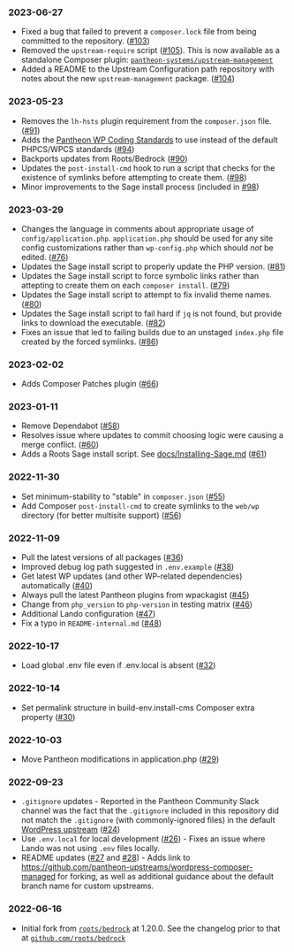 ### 2023-06-27
* Fixed a bug that failed to prevent a `composer.lock` file from being committed to the repository. ([#103](https://github.com/pantheon-systems/wordpress-composer-managed/pull/103))
* Removed the `upstream-require` script ([#105](https://github.com/pantheon-systems/wordpress-composer-managed/pull/105)). This is now available as a standalone Composer plugin: [`pantheon-systems/upstream-management`](https://packagist.org/packages/pantheon-systems/upstream-management)
* Added a README to the Upstream Configuration path repository with notes about the new `upstream-management` package. ([#104](https://github.com/pantheon-systems/wordpress-composer-managed/pull/104))

### 2023-05-23
* Removes the `lh-hsts` plugin requirement from the `composer.json` file. ([#91](https://github.com/pantheon-systems/wordpress-composer-managed/pull/91))
* Adds the [Pantheon WP Coding Standards](https://github.com/pantheon-systems/pantheon-wp-coding-standards) to use instead of the default PHPCS/WPCS standards ([#94](https://github.com/pantheon-systems/wordpress-composer-managed/pull/94))
* Backports updates from Roots/Bedrock ([#90](https://github.com/pantheon-systems/wordpress-composer-managed/pull/90))
* Updates the `post-install-cmd` hook to run a script that checks for the existence of symlinks before attempting to create them. ([#98](https://github.com/pantheon-systems/wordpress-composer-managed/pull/98))
* Minor improvements to the Sage install process (included in [#98](https://github.com/pantheon-systems/wordpress-composer-managed/pull/98))

### 2023-03-29
* Changes the language in comments about appropriate usage of `config/application.php`. `application.php` should be used for any site config customizations rather than `wp-config.php` which should _not_ be edited. ([#76](https://github.com/pantheon-systems/wordpress-composer-managed/pull/76))
* Updates the Sage install script to properly update the PHP version. ([#81](https://github.com/pantheon-systems/wordpress-composer-managed/pull/81))
* Updates the Sage install script to force symbolic links rather than attepting to create them on each `composer install`. ([#79](https://github.com/pantheon-systems/wordpress-composer-managed/pull/79))
* Updates the Sage install script to attempt to fix invalid theme names. ([#80](https://github.com/pantheon-systems/wordpress-composer-managed/pull/80))
* Updates the Sage install script to fail hard if `jq` is not found, but provide links to download the executable. ([#82](https://github.com/pantheon-systems/wordpress-composer-managed/pull/82))
* Fixes an issue that led to failing builds due to an unstaged `index.php` file created by the forced symlinks. ([#86](https://github.com/pantheon-systems/wordpress-composer-managed/pull/86))

### 2023-02-02
* Adds Composer Patches plugin ([#66](https://github.com/pantheon-systems/wordpress-composer-managed/pull/66))

### 2023-01-11
* Remove Dependabot ([#58](https://github.com/pantheon-systems/wordpress-composer-managed/pull/58))
* Resolves issue where updates to commit choosing logic were causing a merge conflict. ([#60](https://github.com/pantheon-systems/wordpress-composer-managed/pull/60))
* Adds a Roots Sage install script. See [docs/Installing-Sage.md](docs/Installing-Sage.md) ([#61](https://github.com/pantheon-systems/wordpress-composer-managed/pull/61))

### 2022-11-30
* Set minimum-stability to "stable" in `composer.json` ([#55](https://github.com/pantheon-systems/wordpress-composer-managed/pull/55))
* Add Composer `post-install-cmd` to create symlinks to the `web/wp` directory (for better multisite support) ([#56](https://github.com/pantheon-systems/wordpress-composer-managed/pull/56))

### 2022-11-09
* Pull the latest versions of all packages ([#36](https://github.com/pantheon-systems/wordpress-composer-managed/pull/36))
* Improved debug log path suggested in `.env.example` ([#38](https://github.com/pantheon-systems/wordpress-composer-managed/pull/38))
* Get latest WP updates (and other WP-related dependencies) automatically ([#40](https://github.com/pantheon-systems/wordpress-composer-managed/pull/40))
* Always pull the latest Pantheon plugins from wpackagist ([#45](https://github.com/pantheon-systems/wordpress-composer-managed/pull/45))
* Change from `php_version` to `php-version` in testing matrix ([#46](https://github.com/pantheon-systems/wordpress-composer-managed/pull/46))
* Additional Lando configuration ([#47](https://github.com/pantheon-systems/wordpress-composer-managed/pull/47))
* Fix a typo in `README-internal.md` ([#48](https://github.com/pantheon-systems/wordpress-composer-managed/pull/48))

### 2022-10-17
* Load global .env file even if .env.local is absent ([#32](https://github.com/pantheon-systems/wordpress-composer-managed/pull/32))

### 2022-10-14
* Set permalink structure in build-env.install-cms Composer extra property ([#30](https://github.com/pantheon-systems/wordpress-composer-managed/pull/30))

### 2022-10-03
* Move Pantheon modifications in application.php ([#29](https://github.com/pantheon-systems/wordpress-composer-managed/pull/29))

### 2022-09-23
* `.gitignore` updates - Reported in the Pantheon Community Slack channel was the fact that the `.gitignore` included in this repository did not match the `.gitignore` (with commonly-ignored files) in the default [WordPress upstream](https://github.com/pantheon-systems/wordpress) ([#24](https://github.com/pantheon-systems/wordpress-composer-managed/pull/24))
* Use `.env.local` for local development ([#26](https://github.com/pantheon-systems/wordpress-composer-managed/pull/26)) - Fixes an issue where Lando was not using `.env` files locally.
* README updates ([#27](https://github.com/pantheon-systems/wordpress-composer-managed/pull/27) and [#28](https://github.com/pantheon-systems/wordpress-composer-managed/pull/28)) - Adds link to https://github.com/pantheon-upstreams/wordpress-composer-managed for forking, as well as additional guidance about the default branch name for custom upstreams.

### 2022-06-16
* Initial fork from [`roots/bedrock`](https://roots.io/bedrock) at 1.20.0. See the changelog prior to that at [`github.com/roots/bedrock`](https://github.com/roots/bedrock/blob/97f7826f3d284b82d83ff15d13bfc22628d660e2/CHANGELOG.md)
